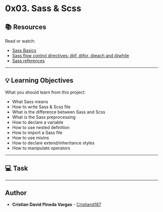 # 0x03. Sass & Scss

## :books: Resources
Read or watch:
* [Sass Basics](https://intranet.hbtn.io/rltoken/ayoQ7NtS8w7tZvyeqhkzsw)
* [Sass flow control directives: @if, @for, @each and @while](https://intranet.hbtn.io/rltoken/EfIlJ77YiDugDGSaab8UUg)
* [Sass references](https://intranet.hbtn.io/rltoken/P7jm16HEuQb1FxMqlajjFQ)

---
## :bulb: Learning Objectives
What you should learn from this project:

* What Sass means
* How to write Sass & Scss file
* What is the difference between Sass and Scss
* What is the Sass preprocessing
* How to declare a variable
* How to use nested definition
* How to import a Sass file
* How to use mixins
* How to declare extend/inheritance styles
* How to manipulate operators

---
## :computer: Task
---

## Author
* **Cristian David Pineda Vargas** - [Cristiand187](https://github.com/Cristiand187)
